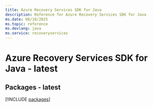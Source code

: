 ```yaml
---
title: Azure Recovery Services SDK for Java
description: Reference for Azure Recovery Services SDK for Java
ms.date: 08/18/2025
ms.topic: reference
ms.devlang: java
ms.service: recoveryservices
---
```

# Azure Recovery Services SDK for Java - latest
## Packages - latest
[!INCLUDE [packages](recovery-services-index.md)]